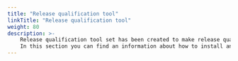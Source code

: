 ```yaml
---
title: "Release qualification tool"
linkTitle: "Release qualification tool"
weight: 80
description: >-
    Release qualification tool set has been created to make release qualification faster and easier.
    In this section you can find an information about how to install and use it.
--- 
```



